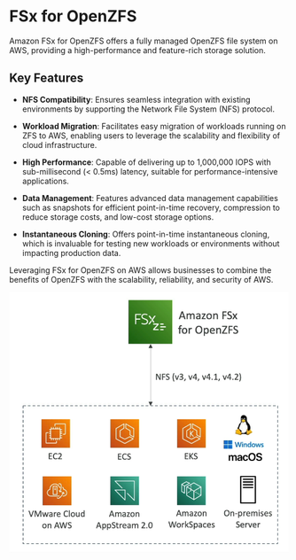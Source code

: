 # FSx for OpenZFS

Amazon FSx for OpenZFS offers a fully managed OpenZFS file system on AWS, providing a high-performance and feature-rich storage solution.

## Key Features

- **NFS Compatibility**: Ensures seamless integration with existing environments by supporting the Network File System (NFS) protocol.

- **Workload Migration**: Facilitates easy migration of workloads running on ZFS to AWS, enabling users to leverage the scalability and flexibility of cloud infrastructure.

- **High Performance**: Capable of delivering up to 1,000,000 IOPS with sub-millisecond (< 0.5ms) latency, suitable for performance-intensive applications.

- **Data Management**: Features advanced data management capabilities such as snapshots for efficient point-in-time recovery, compression to reduce storage costs, and low-cost storage options.

- **Instantaneous Cloning**: Offers point-in-time instantaneous cloning, which is invaluable for testing new workloads or environments without impacting production data.

Leveraging FSx for OpenZFS on AWS allows businesses to combine the benefits of OpenZFS with the scalability, reliability, and security of AWS.

![FSx for OpenZFS](../resources/images/fsx-OpenZFS.png)